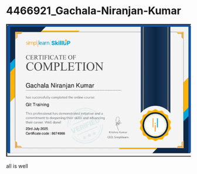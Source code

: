 # 4466921\_Gachala-Niranjan-Kumar

<img src="https://github.com/GachalaNiranjanKumar/4466921_Gachala-Niranjan-Kumar/blob/main/Git/Git%20Certificate.jpg.png" alt="image">

all is well
